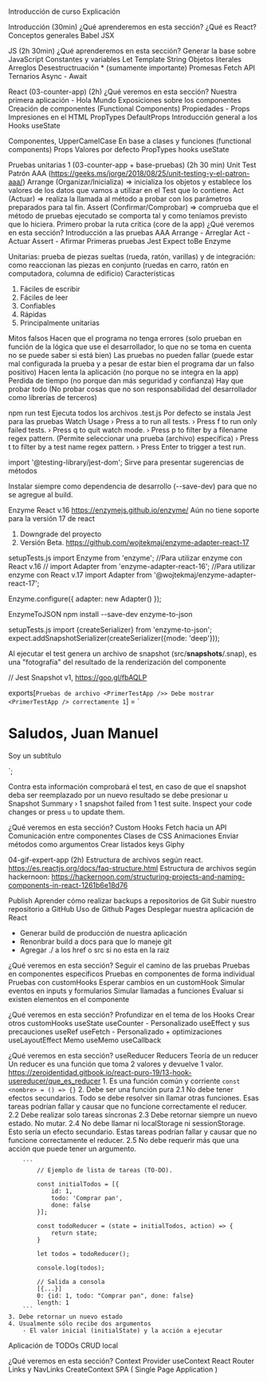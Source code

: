 Introducción de curso
Explicación

Introducción (30min)
¿Qué aprenderemos en esta sección?
¿Qué es React?
Conceptos generales
Babel
JSX

JS (2h 30min)
¿Qué aprenderemos en esta sección?
Generar la base sobre JavaScript
Constantes y variables Let
Template String
Objetos literales
Arreglos
Desestructruación * (sumamente importante)
Promesas
Fetch API
Ternarios
Async - Await

React (03-counter-app) (2h)
¿Qué veremos en esta sección?
Nuestra primera aplicación - Hola Mundo
Exposiciones sobre los componentes
Creación de componentes (Functional Components)
Propiedades - Props
Impresiones en el HTML
PropTypes
DefaultProps
Introducción general a los Hooks
useState

Componentes, UpperCamelCase
En base a clases y funciones (functional components)
Props
Valores por defecto
PropTypes
hooks
useState

Pruebas unitarias 1 (03-counter-app + base-pruebas) (2h 30 min)
Unit Test 
Patrón AAA (https://geeks.ms/jorge/2018/08/25/unit-testing-y-el-patron-aaa/)
Arrange (Organizar/Inicializa) => inicializa los objetos y establece los valores de los datos que vamos a utilizar en el Test que lo contiene.
Act (Actuar) => realiza la llamada al método a probar con los parámetros preparados para tal fin.
Assert (Confirmar/Comprobar) => comprueba que el método de pruebas ejecutado se comporta tal y como teníamos previsto que lo hiciera.
Primero probar la ruta crítica (core de la app)
¿Qué veremos en esta sección?
Introducción a las pruebas
AAA
Arrange - Arreglar
Act - Actuar
Assert - Afirmar
Primeras pruebas
Jest
Expect
toBe
Enzyme

Unitarias: prueba de piezas sueltas (rueda, ratón, varillas) y de integración: como reaccionan las piezas en conjunto (ruedas en carro, ratón en computadora, columna de edificio)
Características
1. Fáciles de escribir
2. Fáciles de leer
3. Confiables
4. Rápidas
5. Principalmente unitarias

Mitos falsos
Hacen que el programa no tenga errores (solo prueban en función de la lógica que use el desarrollador, lo que no se toma en cuenta no se puede saber si está bien)
Las pruebas no pueden fallar (puede estar mal configurada la prueba y a pesar de estar bien el programa dar un falso positivo)
Hacen lenta la aplicación (no porque no se integra en la app)
Perdida de tiempo (no porque dan más seguridad y confianza)
Hay que probar todo (No probar cosas que no son responsabilidad del desarrollador como librerías de terceros)

npm run test
Ejecuta todos los archivos .test.js
Por defecto se instala Jest para las pruebas
Watch Usage
 › Press a to run all tests.
 › Press f to run only failed tests.
 › Press q to quit watch mode.
 › Press p to filter by a filename regex pattern. (Permite seleccionar una prueba (archivo) específica)
 › Press t to filter by a test name regex pattern.
 › Press Enter to trigger a test run.
 
 import '@testing-library/jest-dom'; Sirve para presentar sugerencias de métodos
 
Instalar siempre como dependencia de desarrollo (--save-dev) para que no se agregue al build. 
 
Enzyme React v.16 https://enzymejs.github.io/enzyme/
Aún no tiene soporte para la versión 17 de react
1. Downgrade del proyecto
2. Versión Beta. https://github.com/wojtekmaj/enzyme-adapter-react-17

setupTests.js
import Enzyme from 'enzyme';
//Para utilizar enzyme con React v.16
// import Adapter from 'enzyme-adapter-react-16';
//Para utilizar enzyme con React v.17
import Adapter from '@wojtekmaj/enzyme-adapter-react-17';

Enzyme.configure({ adapter: new Adapter() });

EnzymeToJSON
npm install --save-dev enzyme-to-json

setupTests.js
import {createSerializer} from 'enzyme-to-json';
expect.addSnapshotSerializer(createSerializer({mode: 'deep'}));

Al ejecutar el test genera un archivo de snapshot (src/__snapshots__/<archivo>.snap), es una "fotografía" del resultado de la renderización del componente

// Jest Snapshot v1, https://goo.gl/fbAQLP

exports[`Pruebas de archivo <PrimerTestApp />> Debe mostrar <PrimerTestApp /> correctamente 1`] = `
<Fragment>
  <h1>
    Saludos, Juan Manuel
  </h1>
  <p>
    Soy un subtítulo
  </p>
</Fragment>
`;

Contra esta información comprobará el test, en caso de que el snapshot deba ser reemplazado por un nuevo resultado se debe presionar u
Snapshot Summary
 › 1 snapshot failed from 1 test suite. Inspect your code changes or press `u` to update them. 
 
 
¿Qué veremos en esta sección?
Custom Hooks
Fetch hacia un API
Comunicación entre componentes
Clases de CSS
Animaciones
Enviar métodos como argumentos
Crear listados
keys
Giphy 

04-gif-expert-app (2h)
Estructura de archivos según react. https://es.reactjs.org/docs/faq-structure.html
Estructura de archivos según hackernoon: https://hackernoon.com/structuring-projects-and-naming-components-in-react-1261b6e18d76

Publish
Aprender cómo realizar backups a repositorios de Git
Subir nuestro repositorio a GitHub
Uso de Github Pages
Desplegar nuestra aplicación de React
- Generar build de producción de nuestra aplicación
- Renonbrar build a docs para que lo maneje git
- Agregar ./ a los href o src si no esta en la raiz


¿Qué veremos en esta sección?
Seguir el camino de las pruebas
Pruebas en componentes específicos
Pruebas en componentes de forma individual
Pruebas con customHooks
Esperar cambios en un customHook
Simular eventos en inputs y formularios
Simular llamadas a funciones
Evaluar si existen elementos en el componente


¿Qué veremos en esta sección?
Profundizar en el tema de los Hooks
Crear otros customHooks
useState
useCounter - Personalizado
useEffect y sus precauciones
useRef
useFetch - Personalizado + optimizaciones
useLayoutEffect
Memo
useMemo
useCallback

¿Qué veremos en esta sección?
useReducer
Reducers
Teoría de un reducer
	Un reducer es una función que toma 2 valores y devuelve 1 valor.
	https://zeroidentidad.gitbook.io/react-puro-19/13-hook-usereducer/que_es_reducer
	1. Es una función común y corriente
		```
		const <nombre> = () => {}
		```
	2. Debe ser una función pura
		2.1 No debe tener efectos secundarios. Todo se debe resolver sin llamar otras funciones. Esas tareas podrían fallar y causar que no funcione correctamente el reducer.
		2.2 Debe realizar solo tareas síncronas
		2.3 Debe retornar siempre un nuevo estado. No mutar.
		2.4 No debe llamar ni localStorage ni sessionStorage. Esto sería un efecto secundario. Estas tareas podrían fallar y causar que no funcione correctamente el reducer.
		2.5 No debe requerir más que una acción que puede tener un argumento.
		
		```
			// Ejemplo de lista de tareas (TO-DO).
			
			const initialTodos = [{
				id: 1,
				todo: 'Comprar pan',
				done: false
			}];
			
			const todoReducer = (state = initialTodos, action) => {
				return state;
			}
			
			let todos = todoReducer();
			
			console.log(todos);
			
			// Salida a consola
			[{...}]
			0: {id: 1, todo: "Comprar pan", done: false}
			length: 1
		```
	3. Debe retornar un nuevo estado
	4. Usualmente sólo recibe dos argumentos
		- El valor inicial (initialState) y la acción a ejecutar
Aplicación de TODOs
CRUD local

¿Qué veremos en esta sección?
Context
Provider
useContext
React Router
Links y NavLinks
CreateContext
SPA ( Single Page Application )